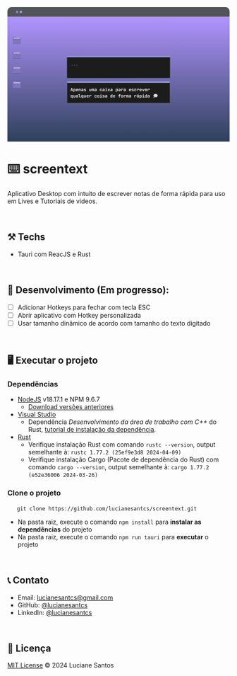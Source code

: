 
![image](https://raw.githubusercontent.com/lucianesantcs/screentext/main/public/demo/mockup.png) 
# ⌨️ screentext

 Aplicativo Desktop com intuito de escrever notas de forma rápida para uso em Lives e Tutoriais de videos.

<br />

## :hammer_and_pick: Techs
- Tauri com ReacJS e Rust

 <br />

## :construction: Desenvolvimento (Em progresso):
- [ ] Adicionar Hotkeys para fechar com tecla ESC
- [ ] Abrir aplicativo com Hotkey personalizada
- [ ] Usar tamanho dinâmico de acordo com tamanho do texto digitado

<br />

## :desktop_computer: Executar o projeto
### Dependências 
- [NodeJS](https://nodejs.org/en) v18.17.1 e NPM 9.6.7
  - [Download versões anteriores](https://nodejs.org/en/about/previous-releases)
- [Visual Studio](https://visualstudio.microsoft.com/downloads/)
  - Dependência <i>Desenvolvimento da área de trabalho com C++</i> do Rust, [tutorial de instalação da dependência](https://learn.microsoft.com/pt-br/cpp/build/vscpp-step-0-installation?view=msvc-170).
- [Rust](https://www.rust-lang.org/learn/get-started)
  - Verifique instalação Rust com comando `rustc --version`, output semelhante à: `rustc 1.77.2 (25ef9e3d8 2024-04-09)`
  - Verifique instalação Cargo (Pacote de dependência do Rust) com comando `cargo --version`, output semelhante à: `cargo 1.77.2 (e52e36006 2024-03-26)`

### Clone o projeto
 ```
    git clone https://github.com/lucianesantcs/screentext.git
```
- Na pasta raiz, execute o comando `npm install` para <strong>instalar as dependências</strong> do projeto
- Na pasta raiz, execute o comando `npm run tauri` para <strong>executar</strong> o projeto

<br />

## :telephone_receiver: Contato

- Email: lucianesantcs@gmail.com
- GitHub: [@lucianesantcs](https://github.com/lucianesantcs)
- LinkedIn: [@lucianesantcs](https://linkedin.com/in/lucianesantcs)

<br />

## 📝 Licença

<a href="https://github.com/lucianesantcs/site-pessoal/blob/master/LICENSE">MIT License</a> © 2024 Luciane Santos
